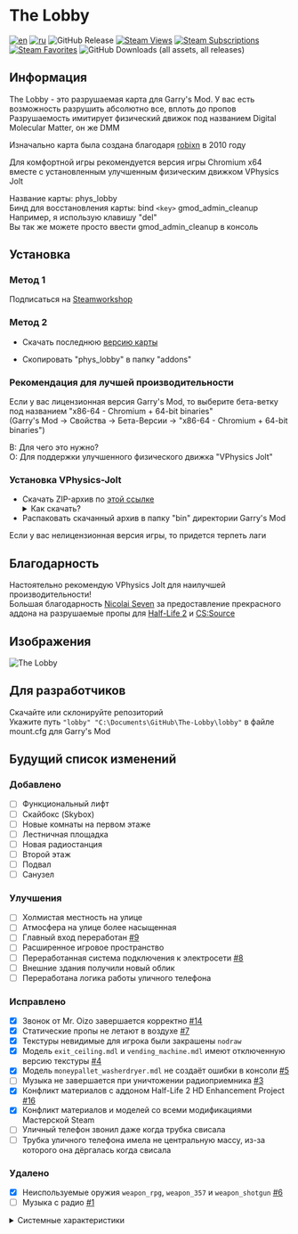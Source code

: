# The Lobby

[![en](https://img.shields.io/badge/lang-English%20%F0%9F%87%AC%F0%9F%87%A7-white)](README.md)
[![ru](https://img.shields.io/badge/%D1%8F%D0%B7%D1%8B%D0%BA-%D0%A0%D1%83%D1%81%D1%81%D0%BA%D0%B8%D0%B9%20%F0%9F%87%B7%F0%9F%87%BA-white)](README-RU.md)
![GitHub Release](https://img.shields.io/github/v/release/boxden/The-Lobby)
[![Steam Views](https://img.shields.io/steam/views/2886996246)](https://steamcommunity.com/sharedfiles/filedetails/?id=2886996246)
[![Steam Subscriptions](https://img.shields.io/steam/subscriptions/2886996246)](https://steamcommunity.com/sharedfiles/filedetails/?id=2886996246)
[![Steam Favorites](https://img.shields.io/steam/favorites/2886996246)](https://steamcommunity.com/sharedfiles/filedetails/?id=2886996246)
![GitHub Downloads (all assets, all releases)](https://img.shields.io/github/downloads/boxden/The-Lobby/total)

## Информация

The Lobby - это разрушаемая карта для Garry's Mod. У вас есть возможность разрушить абсолютно все, вплоть до пропов  
Разрушаемость имитирует физический движок под названием Digital Molecular Matter, он же DMM

Изначально карта была создана благодаря [robixn](https://www.youtube.com/watch?v=N7MYttLnHpA) в 2010 году

Для комфортной игры рекомендуется версия игры Chromium x64 вместе с установленным улучшенным физическим движком VPhysics Jolt

Название карты: phys_lobby  
Бинд для восстановления карты: bind `<key>` gmod_admin_cleanup  
Например, я использую клавишу "del"  
Вы так же можете просто ввести gmod_admin_cleanup в консоль

## Установка
### Метод 1
Подписаться на [Steamworkshop](https://steamcommunity.com/sharedfiles/filedetails/?id=2886996246)
### Метод 2
+ Скачать последнюю [версию карты](https://github.com/boxden/The-Lobby/releases/download/v1.0.1/the_lobby_2886996246.7z)

+ Скопировать "phys_lobby" в папку "addons"

### Рекомендация для лучшей производительности

Если у вас лицензионная версия Garry's Mod, то выберите бета-ветку под названием "x86-64 - Chromium + 64-bit binaries"  
(Garry's Mod -> Свойства -> Бета-Версии -> "x86-64 - Chromium + 64-bit binaries")

В: Для чего это нужно?  
О: Для поддержки улучшенного физического движка "VPhysics Jolt"

### Установка VPhysics-Jolt

+ Скачать ZIP-архив по [этой ссылке](https://git.froggi.es/joshua/vphysics_jolt_gmod_builds) <details> <summary> Как скачать? </summary> ![Как скачать?](https://github.com/boxden/The-Lobby/assets/30258996/c551dc6e-2358-4fce-9295-9c78f7e852e6) </details>
+ Распаковать скачанный архив в папку "bin" директории Garry's Mod

Если у вас нелицензионная версия игры, то придется терпеть лаги

## Благодарность

Настоятельно рекомендую VPhysics Jolt для наилучшей производительности!  
Большая благодарность [Nicolai Seven](https://steamcommunity.com/id/nicolai_seven) за предоставление прекрасного аддона на разрушаемые пропы для [Half-Life 2](https://steamcommunity.com/sharedfiles/filedetails/?id=767948098) и [CS:Source](https://steamcommunity.com/sharedfiles/filedetails/?id=2701419409)

## Изображения

![The Lobby](https://all-mods.ru/wp-content/uploads/2022/11/phys_lobby.gif)

## Для разработчиков

Скачайте или склонируйте репозиторий  
Укажите путь `"lobby" "C:\Documents\GitHub\The-Lobby\lobby"` в файле mount.cfg для Garry's Mod

## Будущий список изменений

### Добавлено

- [ ] Функциональный лифт
- [ ] Скайбокс (Skybox)
- [ ] Новые комнаты на первом этаже
- [ ] Лестничная площадка
- [ ] Новая радиостанция
- [ ] Второй этаж
- [ ] Подвал
- [ ] Санузел

### Улучшения

- [ ] Холмистая местность на улице
- [ ] Атмосфера на улице более насыщенная
- [ ] Главный вход переработан [#9](https://github.com/boxden/The-Lobby/issues/9)
- [ ] Расширенное игровое пространство
- [ ] Переработанная система подключения к электросети [#8](https://github.com/boxden/The-Lobby/issues/8)
- [ ] Внешние здания получили новый облик
- [ ] Переработана логика работы уличного телефона

### Исправлено

- [x] Звонок от Mr. Oizo завершается корректно [#14](https://github.com/boxden/The-Lobby/issues/14)
- [x] Статические пропы не летают в воздухе [#7](https://github.com/boxden/The-Lobby/issues/7)
- [x] Текстуры невидимые для игрока были закрашены `nodraw`
- [x] Модель `exit_ceiling.mdl` и `vending_machine.mdl` имеют отключенную версию текстуры [#4](https://github.com/boxden/The-Lobby/issues/4)
- [x] Модель `moneypallet_washerdryer.mdl` не создаёт ошибки в консоли [#5](https://github.com/boxden/The-Lobby/issues/5)
- [ ] Музыка не завершается при уничтожении радиоприемника [#3](https://github.com/boxden/The-Lobby/issues/3)
- [x] Конфликт материалов с аддоном Half-Life 2 HD Enhancement Project [#16](https://github.com/boxden/The-Lobby/issues/16)
- [x] Конфликт материалов и моделей со всеми модификациями Мастерской Steam
- [ ] Уличный телефон звонил даже когда трубка свисала
- [ ] Трубка уличного телефона имела не центральную массу, из-за которого она дёргалась когда свисала

### Удалено

- [x] Неиспользуемые оружия `weapon_rpg`, `weapon_357` и `weapon_shotgun` [#6](https://github.com/boxden/The-Lobby/issues/6)
- [ ] Музыка с радио [#1](https://github.com/boxden/The-Lobby/issues/1)

<details> <summary> Системные характеристики </summary> 29 Октября 2023г - Была приобретена GTX 1660 Super 6GB за 3200 лей </details>
